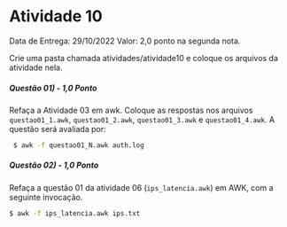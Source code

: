 # Atividade 10

Data de Entrega: 29/10/2022
Valor: 2,0 ponto na segunda nota.

Crie uma pasta chamada atividades/atividade10 e coloque os arquivos da atividade nela.

##### Questão 01) - 1,0 Ponto
Refaça a Atividade 03 em awk. Coloque as respostas nos arquivos `questao01_1.awk`, `questao01_2.awk`, `questao01_3.awk` e `questao01_4.awk`.
A questão será avaliada por:
```sh
 $ awk -f questao01_N.awk auth.log
```
##### Questão 02) - 1,0 Ponto
Refaça a questão 01 da atividade 06 (`ips_latencia.awk`) em AWK, com a seguinte invocação.
```sh
$ awk -f ips_latencia.awk ips.txt
```
